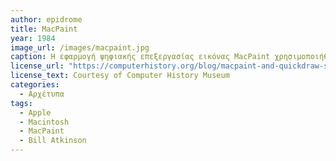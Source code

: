 ```yaml
---
author: epidrome
title: MacPaint 
year: 1984
image_url: /images/macpaint.jpg
caption: Η εφαρμογή ψηφιακής επεξεργασίας εικόνας MacPaint χρησιμοποιήθηκε για να διαφημίσει την φιλικότητα του Apple Macintosh, καθώς και για να τονίσει την νέα κατεύθυνση των υπολογιστών πέρα από τα εργαλεία και ως μέσα δημιουργικής έκφρασης. Αν και δεν έγινε ευρέως διαθέσιμη σε δημοφιλείς υπολογιστές εκείνης της εποχής, έλαβε άριστες κριτικές και οδήγησε στην δημιουργία εφαρμογών όπως το Photoshop. 
license_url: "https://computerhistory.org/blog/macpaint-and-quickdraw-source-code/" 
license_text: Courtesy of Computer History Museum 
categories:
  - Αρχέτυπα
tags:
  - Apple
  - Macintosh 
  - MacPaint
  - Bill Atkinson
---
```

